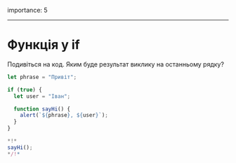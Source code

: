 importance: 5

---
# Функція у if

Подивіться на код. Яким буде результат виклику на останньому рядку?

```js run
let phrase = "Привіт";

if (true) {
  let user = "Іван";

  function sayHi() {
    alert(`${phrase}, ${user}`);
  }
}

*!*
sayHi();
*/!*
```
